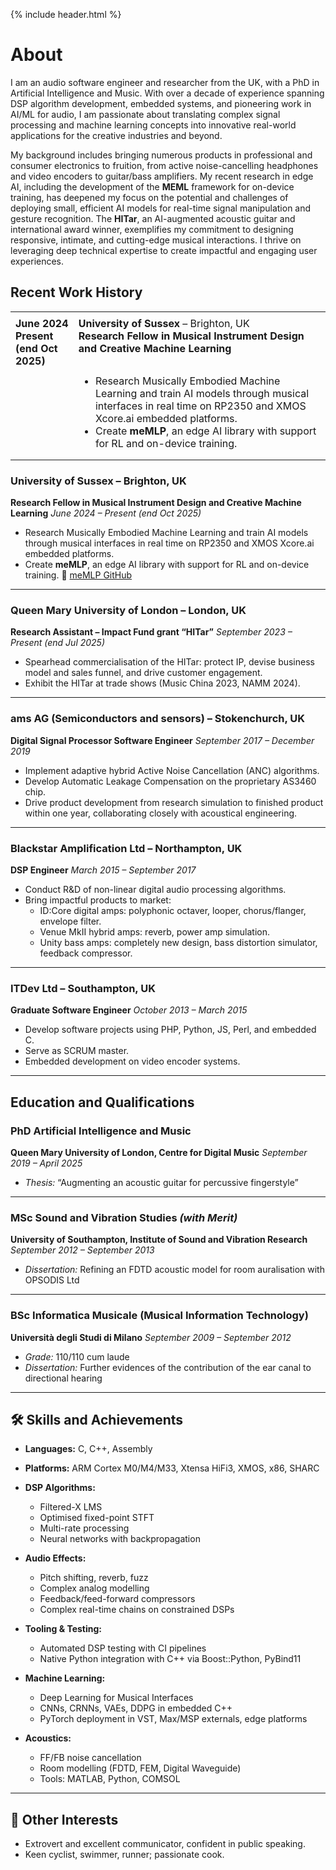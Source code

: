 {% include header.html %}

<style>
/* Mobile-first styles */
.responsive-work-history-table {
  width: 100%;
  /* border-collapse: collapse; /* Not strictly needed for display:block */
}

.responsive-work-history-table th,
.responsive-work-history-table td {
  display: block; /* Stack table cells */
  width: 100% !important; /* Ensure full width */
  box-sizing: border-box; /* Consistent box model */
  padding: 0 0 1em 0; /* Space below each stacked item */
  text-align: left !important; /* Prefer left-align for stacked content */
}

/* Remove bottom padding from the very last cell in a table instance */
.responsive-work-history-table tr:last-child td:last-child {
  padding-bottom: 0;
}

/* Desktop and larger screen styles */
@media (min-width: 768px) { /* Adjust breakpoint as needed */
  .responsive-work-history-table {
    table-layout: fixed; /* Use fixed layout for precise column widths */
    border-collapse: collapse; /* Standard for tables */
  }

  .responsive-work-history-table th,
  .responsive-work-history-table td {
    display: table-cell; /* Revert to table cell behavior */
    width: auto !important; /* Reset mobile width */
    padding: 8px; /* Uniform padding for cells */
    vertical-align: top; /* Align content to the top */
    /* text-align will revert to default or can be set if needed */
  }

  /* First column (dates) */
  .responsive-work-history-table tr td:first-child { /* Applies to the date cell due to rowspan */
    width: 20% !important;
  }

  /* Second column (job title/description) */
  .responsive-work-history-table tr td:nth-child(2) { /* Applies to the title cell */
    width: 80% !important;
  }
  /* The description cell (in the second row) will automatically fall into the second column
     and adopt its width due to table-layout:fixed and the rowspan from the date cell. */
}
</style>

# About

I am an audio software engineer and researcher from the UK, with a PhD in Artificial Intelligence and Music. With over a decade of experience spanning DSP algorithm development, embedded systems, and pioneering work in AI/ML for audio, I am passionate about translating complex signal processing and machine learning concepts into innovative real-world applications for the creative industries and beyond.

My background includes bringing numerous products in professional and consumer electronics to fruition, from active noise-cancelling headphones and video encoders to guitar/bass amplifiers. My recent research in edge AI, including the development of the **MEML** framework for on-device training, has deepened my focus on the potential and challenges of deploying small, efficient AI models for real-time signal manipulation and gesture recognition. The **HITar**, an AI-augmented acoustic guitar and international award winner, exemplifies my commitment to designing responsive, intimate, and cutting-edge musical interactions. I thrive on leveraging deep technical expertise to create impactful and engaging user experiences.

## Recent Work History


<table class="responsive-work-history-table">
<tr>
<td rowspan=2><strong>June 2024<br>Present (end Oct 2025)</strong></td>
<td><strong>University of Sussex</strong> – Brighton, UK<br><strong>Research Fellow in Musical Instrument Design and Creative Machine Learning</strong></td>
</tr>
<tr>
<td>
<ul>
<li>Research Musically Embodied Machine Learning and train AI models through musical interfaces in real time on RP2350 and XMOS Xcore.ai embedded platforms.</li>
<li>Create <strong>meMLP</strong>, an edge AI library with support for RL and on-device training.</li>
</ul>
</td>
</tr>
</table>


### **University of Sussex** – Brighton, UK
**Research Fellow in Musical Instrument Design and Creative Machine Learning**
*June 2024 – Present (end Oct 2025)*

*   Research Musically Embodied Machine Learning and train AI models through musical interfaces in real time on RP2350 and XMOS Xcore.ai embedded platforms.
*   Create **meMLP**, an edge AI library with support for RL and on-device training.
    🔗 [meMLP GitHub](https://github.com/MusicallyEmbodiedML/memlp)
---

### **Queen Mary University of London** – London, UK
**Research Assistant – Impact Fund grant “HITar”**
*September 2023 – Present (end Jul 2025)*

*   Spearhead commercialisation of the HITar: protect IP, devise business model and sales funnel, and drive customer engagement.
*   Exhibit the HITar at trade shows (Music China 2023, NAMM 2024).
---

### **ams AG (Semiconductors and sensors)** – Stokenchurch, UK
**Digital Signal Processor Software Engineer**
*September 2017 – December 2019*

*   Implement adaptive hybrid Active Noise Cancellation (ANC) algorithms.
*   Develop Automatic Leakage Compensation on the proprietary AS3460 chip.
*   Drive product development from research simulation to finished product within one year, collaborating closely with acoustical engineering.
---

### **Blackstar Amplification Ltd** – Northampton, UK
**DSP Engineer**
*March 2015 – September 2017*

*   Conduct R&D of non-linear digital audio processing algorithms.
*   Bring impactful products to market:
    *   ID\:Core digital amps: polyphonic octaver, looper, chorus/flanger, envelope filter.
    *   Venue MkII hybrid amps: reverb, power amp simulation.
    *   Unity bass amps: completely new design, bass distortion simulator, feedback compressor.
---

### **ITDev Ltd** – Southampton, UK
**Graduate Software Engineer**
*October 2013 – March 2015*

*   Develop software projects using PHP, Python, JS, Perl, and embedded C.
*   Serve as SCRUM master.
*   Embedded development on video encoder systems.
---

## Education and Qualifications

### PhD Artificial Intelligence and Music
**Queen Mary University of London, Centre for Digital Music**
*September 2019 – April 2025*

*   *Thesis:* “Augmenting an acoustic guitar for percussive fingerstyle”
---

### MSc Sound and Vibration Studies *(with Merit)*
**University of Southampton, Institute of Sound and Vibration Research**
*September 2012 – September 2013*

*   *Dissertation:* Refining an FDTD acoustic model for room auralisation with OPSODIS Ltd
---

### BSc Informatica Musicale (Musical Information Technology)
**Università degli Studi di Milano**
*September 2009 – September 2012*

*   *Grade:* 110/110 cum laude
*   *Dissertation:* Further evidences of the contribution of the ear canal to directional hearing
---

## 🛠️ Skills and Achievements

* **Languages:** C, C++, Assembly
* **Platforms:** ARM Cortex M0/M4/M33, Xtensa HiFi3, XMOS, x86, SHARC
* **DSP Algorithms:**

  * Filtered-X LMS
  * Optimised fixed-point STFT
  * Multi-rate processing
  * Neural networks with backpropagation
* **Audio Effects:**

  * Pitch shifting, reverb, fuzz
  * Complex analog modelling
  * Feedback/feed-forward compressors
  * Complex real-time chains on constrained DSPs
* **Tooling & Testing:**

  * Automated DSP testing with CI pipelines
  * Native Python integration with C++ via Boost::Python, PyBind11
* **Machine Learning:**

  * Deep Learning for Musical Interfaces
  * CNNs, CRNNs, VAEs, DDPG in embedded C++
  * PyTorch deployment in VST, Max/MSP externals, edge platforms
* **Acoustics:**

  * FF/FB noise cancellation
  * Room modelling (FDTD, FEM, Digital Waveguide)
  * Tools: MATLAB, Python, COMSOL

---

## 🎸 Other Interests

* Extrovert and excellent communicator, confident in public speaking.
* Keen cyclist, swimmer, runner; passionate cook.
